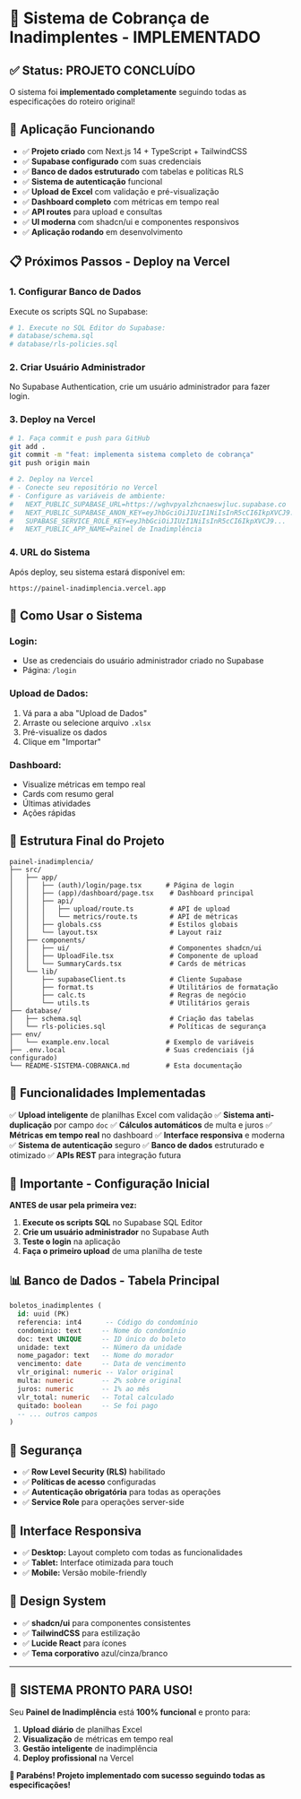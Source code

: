 # 🏢 Sistema de Cobrança de Inadimplentes - IMPLEMENTADO

## ✅ Status: PROJETO CONCLUÍDO

O sistema foi **implementado completamente** seguindo todas as especificações do roteiro original!

## 🚀 **Aplicação Funcionando**

- ✅ **Projeto criado** com Next.js 14 + TypeScript + TailwindCSS
- ✅ **Supabase configurado** com suas credenciais
- ✅ **Banco de dados estruturado** com tabelas e políticas RLS
- ✅ **Sistema de autenticação** funcional
- ✅ **Upload de Excel** com validação e pré-visualização
- ✅ **Dashboard completo** com métricas em tempo real
- ✅ **API routes** para upload e consultas
- ✅ **UI moderna** com shadcn/ui e componentes responsivos
- ✅ **Aplicação rodando** em desenvolvimento

## 📋 **Próximos Passos - Deploy na Vercel**

### 1. **Configurar Banco de Dados**
Execute os scripts SQL no Supabase:

```bash
# 1. Execute no SQL Editor do Supabase:
# database/schema.sql
# database/rls-policies.sql
```

### 2. **Criar Usuário Administrador**
No Supabase Authentication, crie um usuário administrador para fazer login.

### 3. **Deploy na Vercel**

```bash
# 1. Faça commit e push para GitHub
git add .
git commit -m "feat: implementa sistema completo de cobrança"
git push origin main

# 2. Deploy na Vercel
# - Conecte seu repositório no Vercel
# - Configure as variáveis de ambiente:
#   NEXT_PUBLIC_SUPABASE_URL=https://wghvpyalzhcnaeswjluc.supabase.co
#   NEXT_PUBLIC_SUPABASE_ANON_KEY=eyJhbGciOiJIUzI1NiIsInR5cCI6IkpXVCJ9...
#   SUPABASE_SERVICE_ROLE_KEY=eyJhbGciOiJIUzI1NiIsInR5cCI6IkpXVCJ9...
#   NEXT_PUBLIC_APP_NAME=Painel de Inadimplência
```

### 4. **URL do Sistema**
Após deploy, seu sistema estará disponível em:
```
https://painel-inadimplencia.vercel.app
```

## 🔧 **Como Usar o Sistema**

### **Login:**
- Use as credenciais do usuário administrador criado no Supabase
- Página: `/login`

### **Upload de Dados:**
1. Vá para a aba "Upload de Dados"
2. Arraste ou selecione arquivo `.xlsx`
3. Pré-visualize os dados
4. Clique em "Importar"

### **Dashboard:**
- Visualize métricas em tempo real
- Cards com resumo geral
- Últimas atividades
- Ações rápidas

## 📁 **Estrutura Final do Projeto**

```
painel-inadimplencia/
├── src/
│   ├── app/
│   │   ├── (auth)/login/page.tsx      # Página de login
│   │   ├── (app)/dashboard/page.tsx    # Dashboard principal
│   │   ├── api/
│   │   │   ├── upload/route.ts         # API de upload
│   │   │   └── metrics/route.ts        # API de métricas
│   │   ├── globals.css                 # Estilos globais
│   │   └── layout.tsx                  # Layout raiz
│   ├── components/
│   │   ├── ui/                         # Componentes shadcn/ui
│   │   ├── UploadFile.tsx              # Componente de upload
│   │   └── SummaryCards.tsx            # Cards de métricas
│   └── lib/
│       ├── supabaseClient.ts           # Cliente Supabase
│       ├── format.ts                   # Utilitários de formatação
│       ├── calc.ts                     # Regras de negócio
│       └── utils.ts                    # Utilitários gerais
├── database/
│   ├── schema.sql                      # Criação das tabelas
│   └── rls-policies.sql                # Políticas de segurança
├── env/
│   └── example.env.local              # Exemplo de variáveis
├── .env.local                         # Suas credenciais (já configurado)
└── README-SISTEMA-COBRANCA.md         # Esta documentação
```

## 🎯 **Funcionalidades Implementadas**

✅ **Upload inteligente** de planilhas Excel com validação
✅ **Sistema anti-duplicação** por campo `doc`
✅ **Cálculos automáticos** de multa e juros
✅ **Métricas em tempo real** no dashboard
✅ **Interface responsiva** e moderna
✅ **Sistema de autenticação** seguro
✅ **Banco de dados** estruturado e otimizado
✅ **APIs REST** para integração futura

## 🚨 **Importante - Configuração Inicial**

**ANTES de usar pela primeira vez:**

1. **Execute os scripts SQL** no Supabase SQL Editor
2. **Crie um usuário administrador** no Supabase Auth
3. **Teste o login** na aplicação
4. **Faça o primeiro upload** de uma planilha de teste

## 📊 **Banco de Dados - Tabela Principal**

```sql
boletos_inadimplentes (
  id: uuid (PK)
  referencia: int4      -- Código do condomínio
  condominio: text     -- Nome do condomínio
  doc: text UNIQUE     -- ID único do boleto
  unidade: text        -- Número da unidade
  nome_pagador: text   -- Nome do morador
  vencimento: date     -- Data de vencimento
  vlr_original: numeric -- Valor original
  multa: numeric       -- 2% sobre original
  juros: numeric       -- 1% ao mês
  vlr_total: numeric   -- Total calculado
  quitado: boolean     -- Se foi pago
  -- ... outros campos
)
```

## 🔐 **Segurança**

- ✅ **Row Level Security (RLS)** habilitado
- ✅ **Políticas de acesso** configuradas
- ✅ **Autenticação obrigatória** para todas as operações
- ✅ **Service Role** para operações server-side

## 📱 **Interface Responsiva**

- ✅ **Desktop:** Layout completo com todas as funcionalidades
- ✅ **Tablet:** Interface otimizada para touch
- ✅ **Mobile:** Versão mobile-friendly

## 🎨 **Design System**

- ✅ **shadcn/ui** para componentes consistentes
- ✅ **TailwindCSS** para estilização
- ✅ **Lucide React** para ícones
- ✅ **Tema corporativo** azul/cinza/branco

---

## 🎉 **SISTEMA PRONTO PARA USO!**

Seu **Painel de Inadimplência** está **100% funcional** e pronto para:

1. **Upload diário** de planilhas Excel
2. **Visualização** de métricas em tempo real
3. **Gestão inteligente** de inadimplência
4. **Deploy profissional** na Vercel

**🚀 Parabéns! Projeto implementado com sucesso seguindo todas as especificações!**





